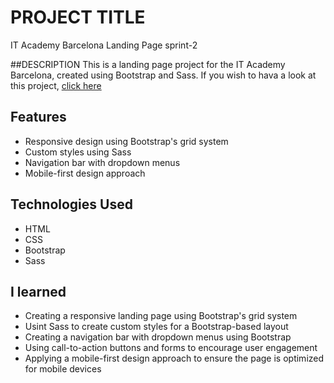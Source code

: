 # PROJECT TITLE
IT Academy Barcelona Landing Page sprint-2

##DESCRIPTION
This is a landing page project for the IT Academy Barcelona, created using Bootstrap and Sass. If you wish to hava a look at this project, [click here](https://gilsabo.github.io/it-academy-bcn-sprint-2/)
## Features
- Responsive design using Bootstrap's grid system
- Custom styles using Sass
- Navigation bar with dropdown menus
- Mobile-first design approach
## Technologies Used
- HTML
- CSS
- Bootstrap
- Sass
## I learned 
- Creating a responsive landing page using Bootstrap's grid system
- Usint Sass to create custom styles for a Bootstrap-based layout
- Creating a navigation bar with dropdown menus using Bootstrap
- Using call-to-action buttons and forms to encourage user engagement
- Applying a mobile-first design approach to ensure the page is optimized for mobile devices

